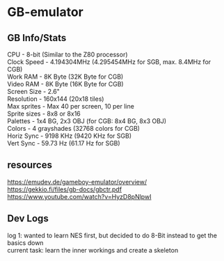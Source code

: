 # GB-emulator
## GB Info/Stats
CPU          - 8-bit (Similar to the Z80 processor)<br/>
Clock Speed  - 4.194304MHz (4.295454MHz for SGB, max. 8.4MHz for CGB)<br/>
Work RAM     - 8K Byte (32K Byte for CGB)<br/>
Video RAM    - 8K Byte (16K Byte for CGB)<br/>
Screen Size  - 2.6"<br/>
Resolution   - 160x144 (20x18 tiles)<br/>
Max sprites  - Max 40 per screen, 10 per line<br/>
Sprite sizes - 8x8 or 8x16<br/>
Palettes     - 1x4 BG, 2x3 OBJ (for CGB: 8x4 BG, 8x3 OBJ)<br/>
Colors       - 4 grayshades (32768 colors for CGB)<br/>
Horiz Sync   - 9198 KHz (9420 KHz for SGB)<br/>
Vert Sync    - 59.73 Hz (61.17 Hz for SGB)<br/>
## resources
https://emudev.de/gameboy-emulator/overview/<br/>
https://gekkio.fi/files/gb-docs/gbctr.pdf<br/>
https://www.youtube.com/watch?v=HyzD8pNlpwI<br/>
## Dev Logs
log 1: wanted to learn NES first, but decided to do 8-Bit instead to get 
the basics down<br/>
current task: learn the inner workings and create a skeleton<br/>

